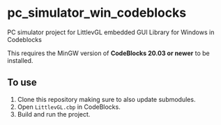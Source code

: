 # pc_simulator_win_codeblocks
PC simulator project for LittlevGL embedded GUI Library for Windows in Codeblocks

This requires the MinGW version of **CodeBlocks 20.03 or newer** to be installed.

## To use

1. Clone this repository making sure to also update submodules.
2. Open `LittlevGL.cbp` in CodeBlocks.
3. Build and run the project.
